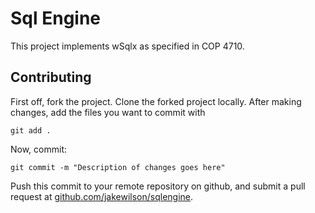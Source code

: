 Sql Engine
==========
This project implements wSqlx as specified in COP 4710.

Contributing
------------
First off, fork the project. Clone the forked project locally.
After making changes, add the files you want to commit with

```git add .```

Now, commit:

```git commit -m "Description of changes goes here"```

Push this commit to your remote repository on github, and submit a pull request at
[github.com/jakewilson/sqlengine](github.com/jakewilson/sqlengine).
